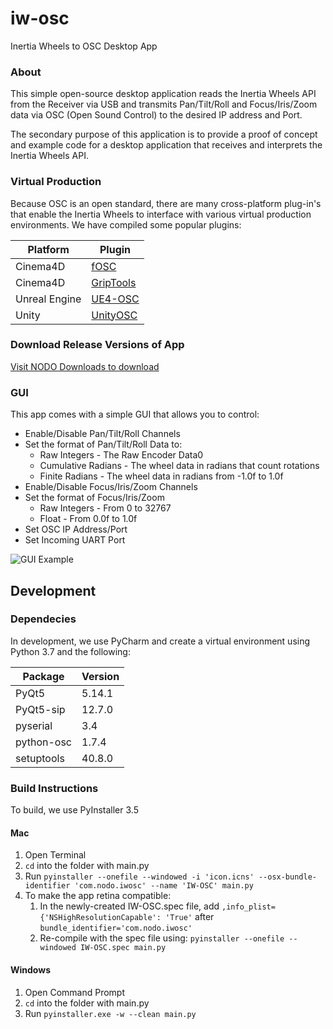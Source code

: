 # iw-osc
Inertia Wheels to OSC Desktop App

### About
This simple open-source desktop application reads the Inertia Wheels API from the Receiver via USB and transmits Pan/Tilt/Roll and Focus/Iris/Zoom data via OSC (Open Sound Control) to the desired IP address and Port. 

The secondary purpose of this application is to provide a proof of concept and example code for a desktop application that receives and interprets the Inertia Wheels API. 

### Virtual Production
Because OSC is an open standard, there are many cross-platform plug-in's that enable the Inertia Wheels to interface with various virtual production environments. We have compiled some popular plugins:

|Platform|Plugin|
|--------|------|
|Cinema4D|[fOSC](https://github.com/fillmember/fOSC)|
|Cinema4D|[GripTools](https://www.griptools.io/io_osc.php)|
|Unreal Engine|[UE4-OSC](https://github.com/monsieurgustav/UE4-OSC)|
|Unity|[UnityOSC](https://github.com/thomasfredericks/UnityOSC)|

### Download Release Versions of App
[Visit NODO Downloads to download](https://nodo.film/downloads)

### GUI

This app comes with a simple GUI that allows you to control:

* Enable/Disable Pan/Tilt/Roll Channels
* Set the format of Pan/Tilt/Roll Data to:
    * Raw Integers - The Raw Encoder Data0
    * Cumulative Radians - The wheel data in radians that count rotations
    * Finite Radians - The wheel data in radians from -1.0f to 1.0f
* Enable/Disable Focus/Iris/Zoom Channels
* Set the format of Focus/Iris/Zoom
    * Raw Integers - From 0 to 32767
    * Float - From 0.0f to 1.0f
* Set OSC IP Address/Port
* Set Incoming UART Port

![GUI Example](https://images.squarespace-cdn.com/content/v1/5c9296ea70468017a9b29717/1578958714682-0D1P19JSQ6WK4JEAH76G/ke17ZwdGBToddI8pDm48kIfmEvYrxwLn8L2GdmCsAQFZw-zPPgdn4jUwVcJE1ZvWEtT5uBSRWt4vQZAgTJucoTqqXjS3CfNDSuuf31e0tVHCrK-xG8qM-tDqbIhh2zI3XieVLy7NcbluJ4JTdjCyRpu3E9Ef3XsXP1C_826c-iU/IW-OSC-Screen.png?format=500w)


## Development

### Dependecies
In development, we use PyCharm and create a virtual environment using Python 3.7 and the following:

|Package|Version|
|-------|-------|
|PyQt5  |5.14.1|
|PyQt5-sip|12.7.0|
|pyserial|3.4|
|python-osc|1.7.4|
|setuptools|40.8.0|

### Build Instructions

To build, we use PyInstaller 3.5

#### Mac
1. Open Terminal
2. `cd` into the folder with main.py
3. Run `pyinstaller --onefile --windowed -i 'icon.icns' --osx-bundle-identifier 'com.nodo.iwosc' --name 'IW-OSC' main.py`
4. To make the app retina compatible:
    1. In the newly-created IW-OSC.spec file, add `,info_plist={'NSHighResolutionCapable': 'True'` after `bundle_identifier='com.nodo.iwosc'`
    2. Re-compile with the spec file using: `pyinstaller --onefile --windowed IW-OSC.spec main.py`

  
#### Windows
1. Open Command Prompt
2. `cd` into the folder with main.py
3. Run `pyinstaller.exe -w --clean main.py`
